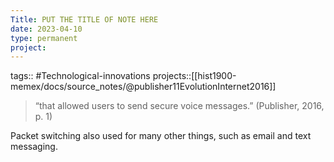 ```yaml
---
Title: PUT THE TITLE OF NOTE HERE
date: 2023-04-10
type: permanent
project:
---
```


tags::  #Technological-innovations 
projects::[[hist1900-memex/docs/source_notes/@publisher11EvolutionInternet2016]]

> “that allowed users to send secure voice messages.” (Publisher, 2016, p. 1) 

Packet switching also used for many other things, such as email and text messaging.